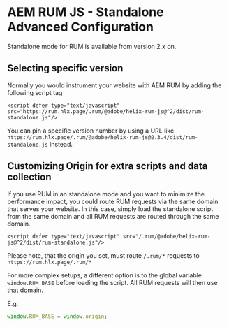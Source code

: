 # AEM RUM JS - Standalone Advanced Configuration

Standalone mode for RUM is available from version 2.x on.

## Selecting specific version
Normally you would instrument your website with AEM RUM by adding the following script tag
```
<script defer type="text/javascript" src="https://rum.hlx.page/.rum/@adobe/helix-rum-js@^2/dist/rum-standalone.js"/>
```

You can pin a specific version number by using a URL like `https://rum.hlx.page/.rum/@adobe/helix-rum-js@2.3.4/dist/rum-standalone.js` instead.

## Customizing Origin for extra scripts and data collection

If you use RUM in an standalone mode and you want to minimize the performance impact, you could route RUM requests via the same domain that serves your website.
In this case, simply load the standalone script from the same domain and all RUM requests are routed through the same domain.
```
<script defer type="text/javascript" src="/.rum/@adobe/helix-rum-js@^2/dist/rum-standalone.js"/>
```

Please note, that the origin you set, must route `/.rum/*` requests to `https://rum.hlx.page/.rum/*`

For more complex setups, a different option is to the global variable `window.RUM_BASE` before loading the script. All RUM requests will then use that domain.

E.g.
```javascript
window.RUM_BASE = window.origin;
```
